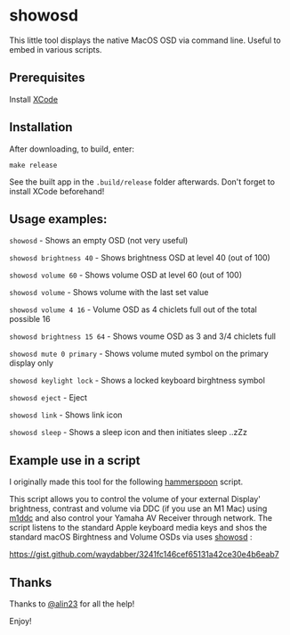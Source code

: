 # showosd

This little tool displays the native MacOS OSD via command line. Useful to embed in various scripts.

## Prerequisites

Install [XCode](https://developer.apple.com/xcode/)

## Installation

After downloading, to build, enter:

    make release

See the built app in the `.build/release` folder afterwards. Don't forget to install XCode beforehand!

## Usage examples:
            
`showosd` - Shows an empty OSD (not very useful)

`showosd brightness 40` - Shows brightness OSD at level 40 (out of 100)

`showosd volume 60` - Shows volume OSD at level 60 (out of 100)

`showosd volume` - Shows volume with the last set value

`showosd volume 4 16` - Volume OSD as 4 chiclets full out of the total possible 16

`showosd brightness 15 64` - Shows voume OSD as 3 and 3/4 chiclets full

`showosd mute 0 primary` - Shows volume muted symbol on the primary display only

`showosd keylight lock` - Shows a locked keyboard birghtness symbol

`showosd eject` - Eject

`showosd link` - Shows link icon

`showosd sleep` - Shows a sleep icon and then initiates sleep ..zZz

## Example use in a script

I originally made this tool for the following [hammerspoon](https://github.com/Hammerspoon/hammerspoon) script. 

This script allows you to control the volume of your external Display' brightness, contrast and volume via DDC (if you use an M1 Mac) using [m1ddc](https://github.com/waydabber/m1ddc) and also control your Yamaha AV Receiver through network. The script listens to the standard Apple keyboard media keys and shos the standard macOS Birghtness and Volume OSDs via uses [showosd](https://github.com/waydabber/showosd) :

https://gist.github.com/waydabber/3241fc146cef65131a42ce30e4b6eab7

## Thanks

Thanks to [@alin23](https://github.com/alin23) for all the help!

Enjoy!
